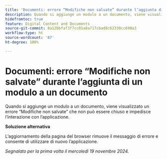 ```yaml
---
title: 'Documenti: errore “Modifiche non salvate” durante l’aggiunta di un modulo a un documento'
description: Quando si aggiunge un modulo a un documento, viene visualizzato un errore “Modifiche non salvate” che non può essere chiuso e impedisce l’interazione con l’applicazione.
hidefromtoc: true
feature: Digital Content and Documents
source-git-commit: 8a12bbfaf3f7cc01a8a717cbad8c62330cc690a3
workflow-type: ht
source-wordcount: '87'
ht-degree: 100%

---
```


# Documenti: errore “Modifiche non salvate” durante l’aggiunta di un modulo a un documento

<!--
>[!NOTE]
>
>This article was fixed on October 10, 2024.
-->

Quando si aggiunge un modulo a un documento, viene visualizzato un errore “Modifiche non salvate” che non può essere chiuso e impedisce l’interazione con l’applicazione.

**Soluzione alternativa**

L’aggiornamento della pagina del browser rimuove il messaggio di errore e consente di utilizzare di nuovo l’applicazione.

_Segnalato per la prima volta il mercoledì 19 novembre 2024._
